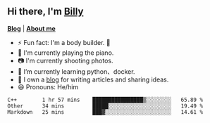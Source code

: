 

## Hi there, I'm [Billy](https://billie52707.cn) 
<strong><a href="https://www.cnblogs.com/billie52707">Blog</a></strong> |
  <strong><a href="https://billie52707.cn/about/">About me</a></strong>  

- ⚡  Fun fact: I'm a body builder. 🏃 
- 🎹  I'm currently playing the piano.
- 📷  I'm currently shooting photos.
- 🌱  I’m currently learning python、docker.
- 📑  I own a [blog](https://billie52707.cn) for writing articles and sharing ideas.
- 😄  Pronouns: He/him




<!--START_SECTION:waka-->
```text
C++        1 hr 57 mins    ████████████████▒░░░░░░░░   65.89 % 
Other      34 mins         █████░░░░░░░░░░░░░░░░░░░░   19.49 % 
Markdown   25 mins         ███▓░░░░░░░░░░░░░░░░░░░░░   14.61 % 
```
<!--END_SECTION:waka-->
